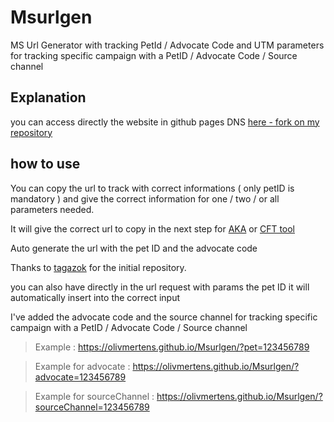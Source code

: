 # Msurlgen 
MS Url Generator with tracking PetId / Advocate Code and UTM parameters for tracking specific campaign with a PetID / Advocate Code / Source channel
## Explanation

you can access directly the website in github pages DNS [here - fork on my repository](https://olivmertens.github.io/Msurlgen/)

## how to use

You can copy the url to track with correct informations ( only petID is mandatory )
and give the correct information for one / two / or all parameters needed.

It will give the correct url to copy in the next step for [AKA](http://aka.ms/) or [CFT tool](https://aka.ms/contentfollowup)

Auto generate the url with the pet ID and the advocate code

Thanks to [tagazok](https://github.com/tagazok/msurlgen/commit/0d06160eaa1e1590bb5a34b7a598531936967a18) for the initial repository.

you can also have directly in the url request with params the pet ID it will automatically insert into the correct input

I've added the advocate code and the source channel for tracking specific campaign with a PetID / Advocate Code / Source channel

> Example : https://olivmertens.github.io/Msurlgen/?pet=123456789 

> Example for advocate : https://olivmertens.github.io/Msurlgen/?advocate=123456789

> Example for sourceChannel : https://olivmertens.github.io/Msurlgen/?sourceChannel=123456789